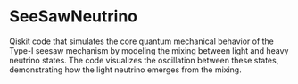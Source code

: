 # SeeSawNeutrino
 Qiskit code that simulates the core quantum mechanical behavior of the Type-I seesaw mechanism by modeling the mixing between light and heavy neutrino states. The code visualizes the oscillation between these states, demonstrating how the light neutrino emerges from the mixing.
